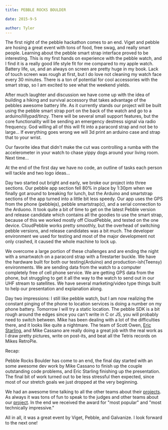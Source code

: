 ```yaml
---
title: PEBBLE ROCKS BOULDER

date: 2015-9-5

author: Tyler
---
```


The first night of the pebble hackathon comes to an end. Viget and pebble are hosing a great event with tons of food, free swag, and really smart people. Learning about the pebble smart strap interface proved to be interesting. This is my first hands on experience with the pebble watch, and I find it is a really good life style fit for me compared to my apple watch. Battery life, ux, and an always on screen are pretty huge in my book. Lack of touch screen was rough at first, but I do love not cleaning my watch face every 30 minutes. There is a ton of potential for cool accessories with the smart strap, so I am excited to see what the weekend yields.

After much laughter and discussion we have come up with the idea of building a hiking and survival accessory that takes advantage of the pebbles awesome battery life. As it currently stands our project will be built using the pebble smart strap port on the back of the watch and go to a arduino/lillypad/tinzy. There will be several small support features, but the core functionality will be sending an emergency destress signal via radio frequency. God willing all of this will fit into a paracord strap and not be to large\... If everything goes wrong we will 3d print an arduino case and strap that to your wrist.

Our favorite idea that didn\'t make the cut was controlling a rumba with the accelerometer in your watch to chase yippy dogs around your living room. Next time\...

At the end of the first day we have no code, an outline of tasks each person will tackle and two logo ideas\...

Day two started out bright and early, we broke our project into three sections. Our pebble app section fell 80% in place by 1:30pm when we finally got around to breaking for lunch, but the Arduino and smartstrap sections of the app turned into a little bit less speedy. Our app uses the GPS from the phone (pebblejs), pebble smartstrap(c), and a serial connection to the Arduono. It took quite a bit of time to get on the latest Pebble version and release candidate which contains all the goodies to use the smart strap, because of this we worked mostly off CloudPebble, and tested on the one device. CloudPebble works pretty smoothly, but the overhead of switching pebble versions, and release candidates was a bit much. The developer environment we used for testing and most of the major development not only crashed, it caused the whole machine to lock up.

We overcome a large portion of these challenges and are ending the night with a smartwatch on a paracord strap with a firestarter buckle. We have the hardware built for both our testing(Arduino) and production-ish(Teensy) environments. We are sending data from the watch to a computer completely free of cell phone service. We are getting GPS data from the phone, but struggling to get it all the way to the watch to send out in our UHF stream to satellites. We have several marketing/video type things built to help our presentation and explanation along.

Day two impressions: I still like pebble watch, but I am now realizing the constant pinging of the phone to location services is doing a number on my phone battery. Tomorrow I will try a static location. The pebble SDK is a bit rough around the edges since you can\'t write in C or JS, you will probably need to switch between. Mike has been dealing with a lot of the difficulties there, and it looks like quite a nightmare. The team of Scott Owen, [Eric Starling](http://ericstarling.com/), and Mike Cassano are really doing a great job with the real work as I draw pretty pictures, write on post-its, and beat all the Tetris records on Mikes RetroPie.

Recap:

Pebble Rocks Boulder has come to an end, the final day started with an some awesome dev work by Mike Cassano to finish up the couple outstanding code problems, and Eric Starling finishing up the presentation. The final bit of work turned out to be less stressful then expected, since most of our stretch goals we just dropped at the very beginning.

We had an awesome time talking to all the other teams about their [projects](https://www.hackster.io/hackathons/pebble-rocks-boulder/a-pebble-hackathon/projects). As always it was tons of fun to speak to the judges and other teams about our [project](https://www.hackster.io/team-universal-mind/survival-strap). In the end we received the award for \"most popular\" and \"most technically impressive.\"

All in all, it was a great event by Viget, Pebble, and Galvanize. I look forward to the next one!
